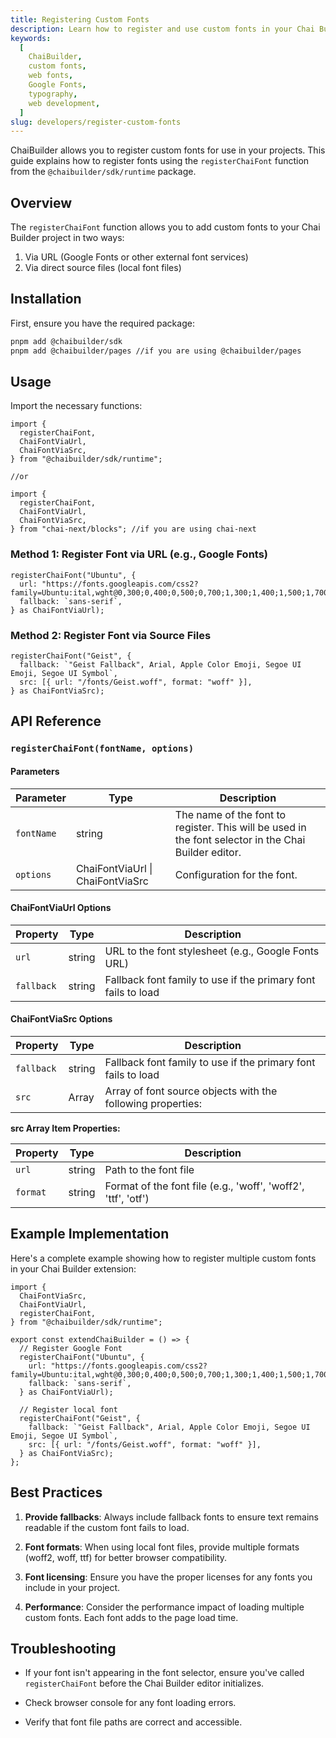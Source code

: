 ```yaml
---
title: Registering Custom Fonts
description: Learn how to register and use custom fonts in your Chai Builder projects using the registerChaiFont function.
keywords:
  [
    ChaiBuilder,
    custom fonts,
    web fonts,
    Google Fonts,
    typography,
    web development,
  ]
slug: developers/register-custom-fonts
---
```


ChaiBuilder allows you to register custom fonts for use in your projects. This guide explains how to register fonts using the `registerChaiFont` function from the `@chaibuilder/sdk/runtime` package.

## Overview

The `registerChaiFont` function allows you to add custom fonts to your Chai Builder project in two ways:

1. Via URL (Google Fonts or other external font services)
2. Via direct source files (local font files)

## Installation

First, ensure you have the required package:

```bash
pnpm add @chaibuilder/sdk
pnpm add @chaibuilder/pages //if you are using @chaibuilder/pages
```

## Usage

Import the necessary functions:

```tsx
import {
  registerChaiFont,
  ChaiFontViaUrl,
  ChaiFontViaSrc,
} from "@chaibuilder/sdk/runtime";

//or

import {
  registerChaiFont,
  ChaiFontViaUrl,
  ChaiFontViaSrc,
} from "chai-next/blocks"; //if you are using chai-next
```

### Method 1: Register Font via URL (e.g., Google Fonts)

```tsx
registerChaiFont("Ubuntu", {
  url: "https://fonts.googleapis.com/css2?family=Ubuntu:ital,wght@0,300;0,400;0,500;0,700;1,300;1,400;1,500;1,700&display=swap",
  fallback: `sans-serif`,
} as ChaiFontViaUrl);
```

### Method 2: Register Font via Source Files

```tsx
registerChaiFont("Geist", {
  fallback: `"Geist Fallback", Arial, Apple Color Emoji, Segoe UI Emoji, Segoe UI Symbol`,
  src: [{ url: "/fonts/Geist.woff", format: "woff" }],
} as ChaiFontViaSrc);
```

## API Reference

### `registerChaiFont(fontName, options)`

#### Parameters

| Parameter  | Type                             | Description                                                                                          |
| ---------- | -------------------------------- | ---------------------------------------------------------------------------------------------------- |
| `fontName` | string                           | The name of the font to register. This will be used in the font selector in the Chai Builder editor. |
| `options`  | ChaiFontViaUrl \| ChaiFontViaSrc | Configuration for the font.                                                                          |

#### ChaiFontViaUrl Options

| Property   | Type   | Description                                                   |
| ---------- | ------ | ------------------------------------------------------------- |
| `url`      | string | URL to the font stylesheet (e.g., Google Fonts URL)           |
| `fallback` | string | Fallback font family to use if the primary font fails to load |

#### ChaiFontViaSrc Options

| Property   | Type   | Description                                                   |
| ---------- | ------ | ------------------------------------------------------------- |
| `fallback` | string | Fallback font family to use if the primary font fails to load |
| `src`      | Array  | Array of font source objects with the following properties:   |

**src Array Item Properties:**

| Property | Type   | Description                                                   |
| -------- | ------ | ------------------------------------------------------------- |
| `url`    | string | Path to the font file                                         |
| `format` | string | Format of the font file (e.g., 'woff', 'woff2', 'ttf', 'otf') |

## Example Implementation

Here's a complete example showing how to register multiple custom fonts in your Chai Builder extension:

```tsx
import {
  ChaiFontViaSrc,
  ChaiFontViaUrl,
  registerChaiFont,
} from "@chaibuilder/sdk/runtime";

export const extendChaiBuilder = () => {
  // Register Google Font
  registerChaiFont("Ubuntu", {
    url: "https://fonts.googleapis.com/css2?family=Ubuntu:ital,wght@0,300;0,400;0,500;0,700;1,300;1,400;1,500;1,700&display=swap",
    fallback: `sans-serif`,
  } as ChaiFontViaUrl);

  // Register local font
  registerChaiFont("Geist", {
    fallback: `"Geist Fallback", Arial, Apple Color Emoji, Segoe UI Emoji, Segoe UI Symbol`,
    src: [{ url: "/fonts/Geist.woff", format: "woff" }],
  } as ChaiFontViaSrc);
};
```

## Best Practices

1. **Provide fallbacks**: Always include fallback fonts to ensure text remains readable if the custom font fails to load.

2. **Font formats**: When using local font files, provide multiple formats (woff2, woff, ttf) for better browser compatibility.

3. **Font licensing**: Ensure you have the proper licenses for any fonts you include in your project.

4. **Performance**: Consider the performance impact of loading multiple custom fonts. Each font adds to the page load time.

## Troubleshooting

- If your font isn't appearing in the font selector, ensure you've called `registerChaiFont` before the Chai Builder editor initializes.

- Check browser console for any font loading errors.

- Verify that font file paths are correct and accessible.
